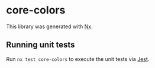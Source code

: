 # core-colors

This library was generated with [Nx](https://nx.dev).

## Running unit tests

Run `nx test core-colors` to execute the unit tests via [Jest](https://jestjs.io).

